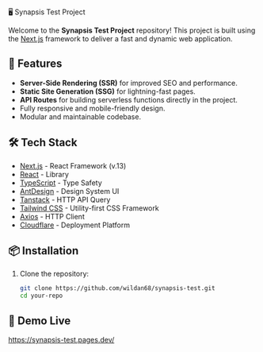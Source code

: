  🖥️ Synapsis Test Project

Welcome to the **Synapsis Test Project** repository! This project is built using the [Next.js](https://nextjs.org/) framework to deliver a fast and dynamic web application.

## 🚀 Features

- **Server-Side Rendering (SSR)** for improved SEO and performance.
- **Static Site Generation (SSG)** for lightning-fast pages.
- **API Routes** for building serverless functions directly in the project.
- Fully responsive and mobile-friendly design.
- Modular and maintainable codebase.

## 🛠️ Tech Stack

- [Next.js](https://nextjs.org/) - React Framework (v.13)
- [React](https://reactjs.org/) - Library
- [TypeScript](https://www.typescriptlang.org/) - Type Safety
- [AntDesign](https://ant.design) - Design System UI
- [Tanstack](https://tanstack.com/) - HTTP API Query
- [Tailwind CSS](https://tailwindcss.com/) - Utility-first CSS Framework
- [Axios](https://axios-http.com/) - HTTP Client
- [Cloudflare](https://cloudflare.com/) - Deployment Platform

## 📦 Installation

1. Clone the repository:

   ```bash
   git clone https://github.com/wildan68/synapsis-test.git
   cd your-repo

## 🚀 Demo Live

https://synapsis-test.pages.dev/
